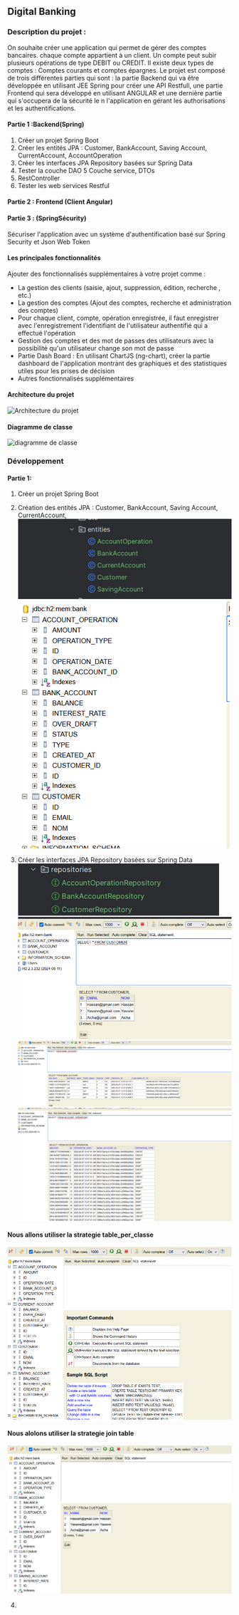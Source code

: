 ## Digital Banking

### Description du projet : 
On souhaite créer une application qui permet de gérer des comptes bancaires. chaque compte appartient à un client. 
Un compte peut subir plusieurs opérations de type DEBIT ou CREDIT. Il existe deux types de comptes : Comptes
courants et comptes épargnes.
 Le projet est composé de trois différentes parties qui sont : la partie Backend qui va être développée en utilisant 
 JEE Spring pour créer une API Restfull, une partie Frontend qui sera développé en utilisant ANGULAR et une dernière 
partie qui s'occupera de la sécurité le n l'application en gérant les authorisations et les authentifications. 

#### Partie 1 :Backend(Spring)
1. Créer un projet Spring Boot
2. Créer les entités JPA : Customer, BankAccount, Saving Account, CurrentAccount, AccountOperation
3. Créer les interfaces JPA Repository basées sur Spring Data
4. Tester la couche DAO
   5 Couche service, DTOs
6. RestController
7. Tester les web services Restful

#### Partie 2 : Frontend (Client Angular)

#### Partie 3 : (SpringSécurity)
Sécuriser l'application avec un système d'authentification basé sur Spring Security et Json Web Token

#### Les principales fonctionnalités
Ajouter des fonctionnalisés supplémentaires à votre projet comme :

- La gestion des clients (saisie, ajout, suppression, édition, recherche , etc.)
- La gestion des comptes (Ajout des comptes, recherche et administration des comptes)
- Pour chaque client, compte, opération enregistrée, il faut enregistrer avec l'enregistrement l'identifiant de l'utilisateur authentifié qui a effectué l'opération
- Gestion des comptes et des mot de passes des utilisateurs avec la possibilité qu'un utilisateur change son mot de passe
- Partie Dash Board : En utilisant ChartJS (ng-chart), créer la partie dashboard de l'application montrant des graphiques et des statistiques utiles pour les prises de décision
- Autres fonctionnalisés supplémentaires

#### Architecture du projet

![Architecture du projet]()

#### Diagramme de classe

![diagramme de classe]()

### Développement
 #### Partie 1:
1. Créer un projet Spring Boot

2. Création des entités JPA : Customer, BankAccount, Saving Account, CurrentAccount,
![entites](./captureEcran/entities.png)![](./captureEcran/basededonnee.png) 
3. Créer les interfaces JPA Repository basées sur Spring Data
![repository](./captureEcran/epositorry.png)
![donnee enntre](./captureEcran/donneeEntree.png) 
![donnee enntre](./captureEcran/donneeBankaccount.png)
![donnee entre dan operation](./captureEcran/donnebankoperation.png)

#### Nous allons utiliser la strategie table_per_classe
![table par classe](./captureEcran/tableperclss.png)

#### Nous alolons utiliser la strategie join table 
![table par classe](./captureEcran/joined.png)

4. 



